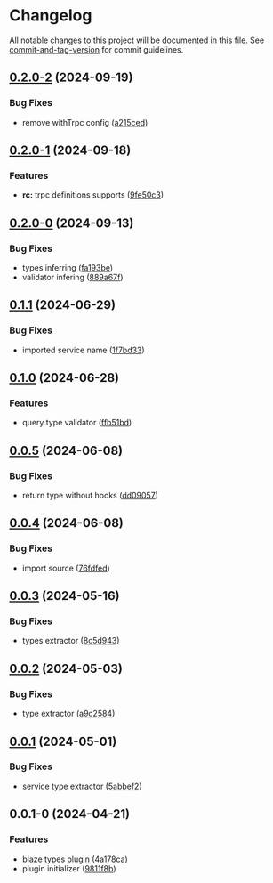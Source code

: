 # Changelog

All notable changes to this project will be documented in this file. See [commit-and-tag-version](https://github.com/absolute-version/commit-and-tag-version) for commit guidelines.

## [0.2.0-2](https://github.com/busy-hour-studio/blaze-types/compare/v0.2.0-1...v0.2.0-2) (2024-09-19)


### Bug Fixes

* remove withTrpc config ([a215ced](https://github.com/busy-hour-studio/blaze-types/commit/a215ced13b7ba1854b8d59b96a0e7e90fe3433cd))

## [0.2.0-1](https://github.com/busy-hour-studio/blaze-types/compare/v0.2.0-0...v0.2.0-1) (2024-09-18)


### Features

* **rc:** trpc definitions supports ([9fe50c3](https://github.com/busy-hour-studio/blaze-types/commit/9fe50c3ef9f1bc7b6b962d83ec0e4868a20b40dd))

## [0.2.0-0](https://github.com/busy-hour-studio/blaze-types/compare/v0.1.1...v0.2.0-0) (2024-09-13)


### Bug Fixes

* types inferring ([fa193be](https://github.com/busy-hour-studio/blaze-types/commit/fa193be8c9d8180a46cb4ec2c6dd2c7a0c0244fa))
* validator infering ([889a67f](https://github.com/busy-hour-studio/blaze-types/commit/889a67fb2ac57cff029f15893e8cafa23a08f412))

## [0.1.1](https://github.com/Busy-Hour-Studio/blaze-types/compare/v0.1.0...v0.1.1) (2024-06-29)


### Bug Fixes

* imported service name ([1f7bd33](https://github.com/Busy-Hour-Studio/blaze-types/commit/1f7bd33df9a8debc5fc98459f9a4422409373a6a))

## [0.1.0](https://github.com/Busy-Hour-Studio/blaze-types/compare/v0.0.5...v0.1.0) (2024-06-28)


### Features

* query type validator ([ffb51bd](https://github.com/Busy-Hour-Studio/blaze-types/commit/ffb51bd968fbf5bfee0a3386b8d9c84166a78bc0))

## [0.0.5](https://github.com/Busy-Hour-Studio/blaze-types/compare/v0.0.4...v0.0.5) (2024-06-08)


### Bug Fixes

* return type without hooks ([dd09057](https://github.com/Busy-Hour-Studio/blaze-types/commit/dd09057009545fed959876168e9d1ad34b44972c))

## [0.0.4](https://github.com/Busy-Hour-Studio/blaze-types/compare/v0.0.3...v0.0.4) (2024-06-08)


### Bug Fixes

* import source ([76fdfed](https://github.com/Busy-Hour-Studio/blaze-types/commit/76fdfedb97c9d55bc70f054ce4a38802283ccf3a))

## [0.0.3](https://github.com/Busy-Hour-Studio/blaze-types/compare/v0.0.2...v0.0.3) (2024-05-16)


### Bug Fixes

* types extractor ([8c5d943](https://github.com/Busy-Hour-Studio/blaze-types/commit/8c5d943b281649b4c166e99a307d37e67a864364))

## [0.0.2](https://github.com/Busy-Hour-Studio/blaze-types/compare/v0.0.1...v0.0.2) (2024-05-03)


### Bug Fixes

* type extractor ([a9c2584](https://github.com/Busy-Hour-Studio/blaze-types/commit/a9c25844a6deebcf01ff2af57acc6c21a49ab9e2))

## [0.0.1](https://github.com/Busy-Hour-Studio/blaze-types/compare/v0.0.1-0...v0.0.1) (2024-05-01)


### Bug Fixes

* service type extractor ([5abbef2](https://github.com/Busy-Hour-Studio/blaze-types/commit/5abbef2e54897087aff055c112960e737116e6ec))

## 0.0.1-0 (2024-04-21)


### Features

* blaze types plugin ([4a178ca](https://github.com/Busy-Hour-Studio/blaze-types/commit/4a178cafa07c55c0b064edc8fd1979aee775124b))
* plugin initializer ([9811f8b](https://github.com/Busy-Hour-Studio/blaze-types/commit/9811f8ba5e83ac81590ce20d88e61450066b9b47))
